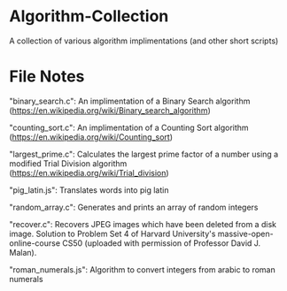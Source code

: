 # Algorithm-Collection

A collection of various algorithm implimentations (and other short scripts)

# File Notes

"binary_search.c": An implimentation of a Binary Search algorithm (https://en.wikipedia.org/wiki/Binary_search_algorithm)

"counting_sort.c": An implimentation of a Counting Sort algorithm (https://en.wikipedia.org/wiki/Counting_sort)

"largest_prime.c": Calculates the largest prime factor of a number using a modified Trial Division algorithm (https://en.wikipedia.org/wiki/Trial_division)

"pig_latin.js": Translates words into pig latin

"random_array.c": Generates and prints an array of random integers

"recover.c": Recovers JPEG images which have been deleted from a disk image.  Solution to Problem Set 4 of Harvard University's massive-open-online-course CS50 (uploaded with permission of Professor David J. Malan). 

"roman_numerals.js": Algorithm to convert integers from arabic to roman numerals
